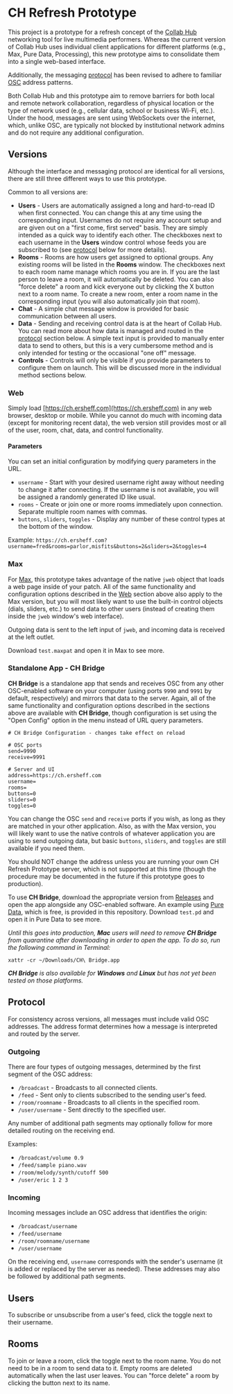 # CH Refresh Prototype

This project is a prototype for a refresh concept of the [Collab Hub](https://www.collab-hub.io) networking tool for live multimedia performers. Whereas the current version of Collab Hub uses individual client applications for different platforms (e.g., Max, Pure Data, Processing), this new prototype aims to consolidate them into a single web-based interface.

Additionally, the messaging [protocol](#protocol) has been revised to adhere to familiar [OSC](https://ccrma.stanford.edu/groups/osc/index.html) address patterns.

Both Collab Hub and this prototype aim to remove barriers for both local and remote network collaboration, regardless of physical location or the type of network used (e.g., cellular data, school or business Wi-Fi, etc.). Under the hood, messages are sent using WebSockets over the internet, which, unlike OSC, are typically not blocked by institutional network admins and do not require any additional configuration.

## Versions

Although the interface and messaging protocol are identical for all versions, there are still three different ways to use this prototype.

Common to all versions are:

- **Users** - Users are automatically assigned a long and hard-to-read ID when first connected. You can change this at any time using the corresponding input. Usernames do not require any account setup and are given out on a "first come, first served" basis. They are simply intended as a quick way to identify each other. The checkboxes next to each username in the **Users** window control whose feeds you are subscribed to (see [protocol](#protocol) below for more details).
- **Rooms** - Rooms are how users get assigned to optional groups. Any existing rooms will be listed in the **Rooms** window. The checkboxes next to each room name manage which rooms you are in. If you are the last person to leave a room, it will automatically be deleted. You can also "force delete" a room and kick everyone out by clicking the X button next to a room name. To create a new room, enter a room name in the corresponding input (you will also automatically join that room).
- **Chat** - A simple chat message window is provided for basic communication between all users.
- **Data** - Sending and receiving control data is at the heart of Collab Hub. You can read more about how data is managed and routed in the [protocol](#protocol) section below. A simple text input is provided to manually enter data to send to others, but this is a very cumbersome method and is only intended for testing or the occasional "one off" message.
- **Controls** - Controls will only be visible if you provide parameters to configure them on launch. This will be discussed more in the individual method sections below.

### Web

Simply load [https://ch.ersheff.com](https://ch.ersheff.com) in any web browser, desktop or mobile. While you cannot do much with incoming data (except for monitoring recent data), the web version still provides most or all of the user, room, chat, data, and control functionality.

#### Parameters

You can set an initial configuration by modifying query parameters in the URL.

- `username` - Start with your desired username right away without needing to change it after connecting. If the username is not available, you will be assigned a randomly generated ID like usual.
- `rooms` - Create or join one or more rooms immediately upon connection. Separate multiple room names with commas.
- `buttons`, `sliders`, `toggles` - Display any number of these control types at the bottom of the window.

Example:
`https://ch.ersheff.com?username=fred&rooms=parlor,misfits&buttons=2&sliders=2&toggles=4`

### Max

For [Max](https://cycling74.com), this prototype takes advantage of the native `jweb` object that loads a web page inside of your patch. All of the same functionality and configuration options described in the [Web](#web) section above also apply to the Max version, but you will most likely want to use the built-in control objects (dials, sliders, etc.) to send data to other users (instead of creating them inside the `jweb` window's web interface).

Outgoing data is sent to the left input of `jweb`, and incoming data is received at the left outlet.

Download `test.maxpat` and open it in Max to see more.

### Standalone App - CH Bridge

**CH Bridge** is a standalone app that sends and receives OSC from any other OSC-enabled software on your computer (using ports `9990` and `9991` by default, respectively) and mirrors that data to the server. Again, all of the same functionality and configuration options described in the sections above are available with **CH Bridge**, though configuration is set using the "Open Config" option in the menu instead of URL query parameters.

```
# CH Bridge Configuration - changes take effect on reload

# OSC ports
send=9990
receive=9991

# Server and UI
address=https://ch.ersheff.com
username=
rooms=
buttons=0
sliders=0
toggles=0
```

You can change the OSC `send` and `receive` ports if you wish, as long as they are matched in your other application. Also, as with the Max version, you will likely want to use the native controls of whatever application you are using to send outgoing data, but basic `buttons`, `sliders`, and `toggles` are still available if you need them.

You should NOT change the address unless you are running your own CH Refresh Prototype server, which is not supported at this time (though the procedure may be documented in the future if this prototype goes to production).

To use **CH Bridge**, download the appropriate version from [Releases](https://github.com/ersheff/CH-Refresh-Prototype/releases) and open the app alongside any OSC-enabled software. An example using [Pure Data](https://puredata.info), which is free, is provided in this repository. Download `test.pd` and open it in Pure Data to see more.

_Until this goes into production, **Mac** users will need to remove **CH Bridge** from quarantine after downloading in order to open the app. To do so, run the following command in Terminal:_

```
xattr -cr ~/Downloads/CH\ Bridge.app
```

_**CH Bridge** is also available for **Windows** and **Linux** but has not yet been tested on those platforms._

## Protocol

For consistency across versions, all messages must include valid OSC addresses. The address format determines how a message is interpreted and routed by the server.

### Outgoing

There are four types of outgoing messages, determined by the first segment of the OSC address:

- `/broadcast` - Broadcasts to all connected clients.
- `/feed` - Sent only to clients subscribed to the sending user's feed.
- `/room/roomname` - Broadcasts to all clients in the specified room.
- `/user/username` - Sent directly to the specified user.

Any number of additional path segments may optionally follow for more detailed routing on the receiving end.

Examples:

- `/broadcast/volume 0.9`
- `/feed/sample piano.wav`
- `/room/melody/synth/cutoff 500`
- `/user/eric 1 2 3`

### Incoming

Incoming messages include an OSC address that identifies the origin:

- `/broadcast/username`
- `/feed/username`
- `/room/roomname/username`
- `/user/username`

On the receiving end, `username` corresponds with the sender's username (it is added or replaced by the server as needed). These addresses may also be followed by additional path segments.

## Users

To subscribe or unsubscribe from a user's feed, click the toggle next to their username.

## Rooms

To join or leave a room, click the toggle next to the room name. You do not need to be in a room to send data to it. Empty rooms are deleted automatically when the last user leaves. You can "force delete" a room by clicking the button next to its name.
